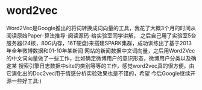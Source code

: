 # word2vec
Word2Vec是Google推出的将词转换成词向量的工具，我花了大概3个月的时间从阅读原始Paper-算法推导-阅读源码-给实验室同学讲解，
之后自己用了实验室5台服务器(24核，80G内存，16T硬盘)来搭建SPARK集群，成功训练出了基于2013年全年微博数据和01-10年某新闻
网站的新闻数据中文词向量，之后用Word2Vec的中文词向量做了一些工作，比如确定微博用户的意识形态，微博用户分类以及确定某
搜索引擎日志数据中site的类别等等的工作，感觉word2vec真的很方便。由它演化出的Doc2vec用于情感分析实验效果也是不错的，希望
今后Google继续开源一些好工具:)
